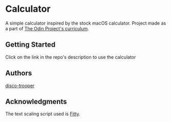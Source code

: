 # Calculator

A simple calculator inspired by the stock macOS calculator. Project made as a part of [The Odin Project's curriculum](https://www.theodinproject.com/courses/javascript/lessons/library).

## Getting Started

Click on the link in the repo's description to use the calculator

## Authors

[disco-trooper](https://github.com/disco-trooper)

## Acknowledgments

The text scaling script used is [Fitty](https://github.com/rikschennink/fitty).
